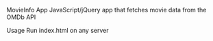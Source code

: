 MovieInfo App
JavaScript/jQuery app that fetches movie data from the OMDb API

Usage
Run index.html on any server
